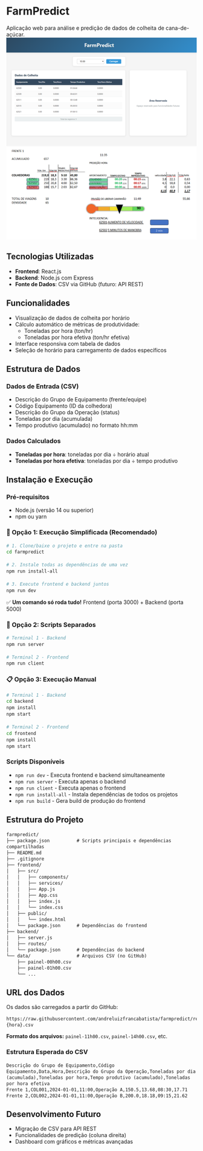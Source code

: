 # FarmPredict

Aplicação web para análise e predição de dados de colheita de cana-de-açúcar.
!["preview.png"](preview.png)
!["estimativa.png"](estimativa.png)

## Tecnologias Utilizadas

- **Frontend**: React.js
- **Backend**: Node.js com Express
- **Fonte de Dados**: CSV via GitHub (futuro: API REST)

## Funcionalidades

- Visualização de dados de colheita por horário
- Cálculo automático de métricas de produtividade:
  - Toneladas por hora (ton/hr)
  - Toneladas por hora efetiva (ton/hr efetiva)
- Interface responsiva com tabela de dados
- Seleção de horário para carregamento de dados específicos

## Estrutura de Dados

### Dados de Entrada (CSV)
- Descrição do Grupo de Equipamento (frente/equipe)
- Código Equipamento (ID da colhedora)
- Descrição do Grupo da Operação (status)
- Toneladas por dia (acumulada)
- Tempo produtivo (acumulado) no formato hh:mm

### Dados Calculados
- **Toneladas por hora**: toneladas por dia ÷ horário atual
- **Toneladas por hora efetiva**: toneladas por dia ÷ tempo produtivo

## Instalação e Execução

### Pré-requisitos
- Node.js (versão 14 ou superior)
- npm ou yarn

### 🚀 Opção 1: Execução Simplificada (Recomendado)
```bash
# 1. Clone/baixe o projeto e entre na pasta
cd farmpredict

# 2. Instale todas as dependências de uma vez
npm run install-all

# 3. Execute frontend e backend juntos
npm run dev
```
✅ **Um comando só roda tudo!** Frontend (porta 3000) + Backend (porta 5000)

### 🔧 Opção 2: Scripts Separados
```bash
# Terminal 1 - Backend
npm run server

# Terminal 2 - Frontend
npm run client
```

### 📋 Opção 3: Execução Manual
```bash
# Terminal 1 - Backend
cd backend
npm install
npm start

# Terminal 2 - Frontend
cd frontend
npm install
npm start
```

### Scripts Disponíveis
- `npm run dev` - Executa frontend e backend simultaneamente
- `npm run server` - Executa apenas o backend
- `npm run client` - Executa apenas o frontend
- `npm run install-all` - Instala dependências de todos os projetos
- `npm run build` - Gera build de produção do frontend

## Estrutura do Projeto

```
farmpredict/
├── package.json          # Scripts principais e dependências compartilhadas
├── README.md
├── .gitignore
├── frontend/
│   ├── src/
│   │   ├── components/
│   │   ├── services/
│   │   ├── App.js
│   │   ├── App.css
│   │   ├── index.js
│   │   └── index.css
│   ├── public/
│   │   └── index.html
│   └── package.json      # Dependências do frontend
├── backend/
│   ├── server.js
│   ├── routes/
│   └── package.json      # Dependências do backend
└── data/                 # Arquivos CSV (no GitHub)
    ├── painel-00h00.csv
    ├── painel-01h00.csv
    └── ...
```

## URL dos Dados

Os dados são carregados a partir do GitHub:
```
https://raw.githubusercontent.com/andreluizfrancabatista/farmpredict/refs/heads/main/data/painel-{hora}.csv
```

**Formato dos arquivos:** `painel-11h00.csv`, `painel-14h00.csv`, etc.

### Estrutura Esperada do CSV
```csv
Descrição do Grupo de Equipamento,Código Equipamento,Data,Hora,Descrição do Grupo da Operação,Toneladas por dia (acumulada),Toneladas por hora,Tempo produtivo (acumulado),Toneladas por hora efetiva
Frente 1,COL001,2024-01-01,11:00,Operação A,150.5,13.68,08:30,17.71
Frente 2,COL002,2024-01-01,11:00,Operação B,200.0,18.18,09:15,21.62
```

## Desenvolvimento Futuro

- Migração de CSV para API REST
- Funcionalidades de predição (coluna direita)
- Dashboard com gráficos e métricas avançadas